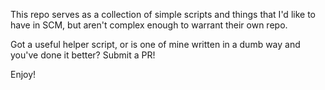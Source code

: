 This repo serves as a collection of simple scripts and things that I'd like to have in SCM, but aren't complex enough to warrant their own repo.

Got a useful helper script, or is one of mine written in a dumb way and you've done it better? Submit a PR!

Enjoy!
